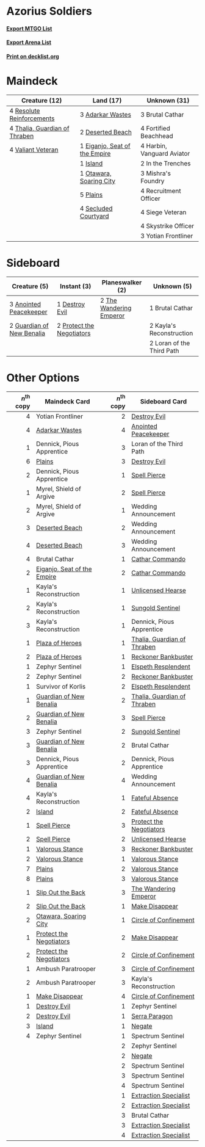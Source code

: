 # Azorius Soldiers

#### [Export MTGO List](../collection/Azorius%20Soldiers/Azorius%20Soldiers.txt)
#### [Export Arena List](../collection/Azorius%20Soldiers/Azorius%20Soldiers_arena.txt)
#### [Print on decklist.org](http://decklist.org/?deckmain=3%09Adarkar%20Wastes%0A3%09Brutal%20Cathar%0A2%09Deserted%20Beach%0A1%09Eiganjo,%20Seat%20of%20the%20Empire%0A4%09Fortified%20Beachhead%0A4%09Harbin,%20Vanguard%20Aviator%0A2%09In%20the%20Trenches%0A1%09Island%0A3%09Mishra's%20Foundry%0A1%09Otawara,%20Soaring%20City%0A5%09Plains%0A4%09Recruitment%20Officer%0A4%09Resolute%20Reinforcements%0A4%09Secluded%20Courtyard%0A4%09Siege%20Veteran%0A4%09Skystrike%20Officer%0A4%09Thalia,%20Guardian%20of%20Thraben%0A4%09Valiant%20Veteran%0A3%09Yotian%20Frontliner&deckside=3%09Anointed%20Peacekeeper%0A1%09Brutal%20Cathar%0A1%09Destroy%20Evil%0A2%09Guardian%20of%20New%20Benalia%0A2%09Kayla's%20Reconstruction%0A2%09Loran%20of%20the%20Third%20Path%0A2%09Protect%20the%20Negotiators%0A2%09The%20Wandering%20Emperor)
# Maindeck

|                                             Creature (12)                                              |                                               Land (17)                                                |       Unknown (31)       |
|--------------------------------------------------------------------------------------------------------|--------------------------------------------------------------------------------------------------------|--------------------------|
|4 [Resolute Reinforcements](http://gatherer.wizards.com/Pages/Card/Details.aspx?multiverseid=574509)    |3 [Adarkar Wastes](http://gatherer.wizards.com/Pages/Card/Details.aspx?multiverseid=129458)             |3 Brutal Cathar           |
|4 [Thalia, Guardian of Thraben](http://gatherer.wizards.com/Pages/Card/Details.aspx?multiverseid=442025)|2 [Deserted Beach](http://gatherer.wizards.com/Pages/Card/Details.aspx?multiverseid=535058)             |4 Fortified Beachhead     |
|4 [Valiant Veteran](http://gatherer.wizards.com/Pages/Card/Details.aspx?multiverseid=574518)            |1 [Eiganjo, Seat of the Empire](http://gatherer.wizards.com/Pages/Card/Details.aspx?multiverseid=548581)|4 Harbin, Vanguard Aviator|
|                                                                                                        |1 [Island](http://gatherer.wizards.com/Pages/Card/Details.aspx?multiverseid=439857)                     |2 In the Trenches         |
|                                                                                                        |1 [Otawara, Soaring City](http://gatherer.wizards.com/Pages/Card/Details.aspx?multiverseid=548584)      |3 Mishra's Foundry        |
|                                                                                                        |5 [Plains](http://gatherer.wizards.com/Pages/Card/Details.aspx?multiverseid=439856)                     |4 Recruitment Officer     |
|                                                                                                        |4 [Secluded Courtyard](http://gatherer.wizards.com/Pages/Card/Details.aspx?multiverseid=548588)         |4 Siege Veteran           |
|                                                                                                        |                                                                                                        |4 Skystrike Officer       |
|                                                                                                        |                                                                                                        |3 Yotian Frontliner       |


# Sideboard

|                                            Creature (5)                                            |                                            Instant (3)                                             |                                         Planeswalker (2)                                         |       Unknown (5)       |
|----------------------------------------------------------------------------------------------------|----------------------------------------------------------------------------------------------------|--------------------------------------------------------------------------------------------------|-------------------------|
|3 [Anointed Peacekeeper](http://gatherer.wizards.com/Pages/Card/Details.aspx?multiverseid=574482)   |1 [Destroy Evil](http://gatherer.wizards.com/Pages/Card/Details.aspx?multiverseid=574497)           |2 [The Wandering Emperor](http://gatherer.wizards.com/Pages/Card/Details.aspx?multiverseid=548337)|1 Brutal Cathar          |
|2 [Guardian of New Benalia](http://gatherer.wizards.com/Pages/Card/Details.aspx?multiverseid=574499)|2 [Protect the Negotiators](http://gatherer.wizards.com/Pages/Card/Details.aspx?multiverseid=574542)|                                                                                                  |2 Kayla's Reconstruction |
|                                                                                                    |                                                                                                    |                                                                                                  |2 Loran of the Third Path|


# Other Options

|*n*<sup>th</sup> copy|                                            Maindeck Card                                             |*n*<sup>th</sup> copy|                                            Sideboard Card                                            |
|--------------------:|------------------------------------------------------------------------------------------------------|--------------------:|------------------------------------------------------------------------------------------------------|
|                    4|Yotian Frontliner                                                                                     |                    2|[Destroy Evil](http://gatherer.wizards.com/Pages/Card/Details.aspx?multiverseid=574497)               |
|                    4|[Adarkar Wastes](http://gatherer.wizards.com/Pages/Card/Details.aspx?multiverseid=129458)             |                    4|[Anointed Peacekeeper](http://gatherer.wizards.com/Pages/Card/Details.aspx?multiverseid=574482)       |
|                    1|Dennick, Pious Apprentice                                                                             |                    3|Loran of the Third Path                                                                               |
|                    6|[Plains](http://gatherer.wizards.com/Pages/Card/Details.aspx?multiverseid=439856)                     |                    3|[Destroy Evil](http://gatherer.wizards.com/Pages/Card/Details.aspx?multiverseid=574497)               |
|                    2|Dennick, Pious Apprentice                                                                             |                    1|[Spell Pierce](http://gatherer.wizards.com/Pages/Card/Details.aspx?multiverseid=425876)               |
|                    1|Myrel, Shield of Argive                                                                               |                    2|[Spell Pierce](http://gatherer.wizards.com/Pages/Card/Details.aspx?multiverseid=425876)               |
|                    2|Myrel, Shield of Argive                                                                               |                    1|Wedding Announcement                                                                                  |
|                    3|[Deserted Beach](http://gatherer.wizards.com/Pages/Card/Details.aspx?multiverseid=535058)             |                    2|Wedding Announcement                                                                                  |
|                    4|[Deserted Beach](http://gatherer.wizards.com/Pages/Card/Details.aspx?multiverseid=535058)             |                    3|Wedding Announcement                                                                                  |
|                    4|Brutal Cathar                                                                                         |                    1|[Cathar Commando](http://gatherer.wizards.com/Pages/Card/Details.aspx?multiverseid=534764)            |
|                    2|[Eiganjo, Seat of the Empire](http://gatherer.wizards.com/Pages/Card/Details.aspx?multiverseid=548581)|                    2|[Cathar Commando](http://gatherer.wizards.com/Pages/Card/Details.aspx?multiverseid=534764)            |
|                    1|Kayla's Reconstruction                                                                                |                    1|[Unlicensed Hearse](http://gatherer.wizards.com/Pages/Card/Details.aspx?multiverseid=555447)          |
|                    2|Kayla's Reconstruction                                                                                |                    1|[Sungold Sentinel](http://gatherer.wizards.com/Pages/Card/Details.aspx?multiverseid=534795)           |
|                    3|Kayla's Reconstruction                                                                                |                    1|Dennick, Pious Apprentice                                                                             |
|                    1|[Plaza of Heroes](http://gatherer.wizards.com/Pages/Card/Details.aspx?multiverseid=574732)            |                    1|[Thalia, Guardian of Thraben](http://gatherer.wizards.com/Pages/Card/Details.aspx?multiverseid=442025)|
|                    2|[Plaza of Heroes](http://gatherer.wizards.com/Pages/Card/Details.aspx?multiverseid=574732)            |                    1|[Reckoner Bankbuster](http://gatherer.wizards.com/Pages/Card/Details.aspx?multiverseid=548568)        |
|                    1|Zephyr Sentinel                                                                                       |                    1|[Elspeth Resplendent](http://gatherer.wizards.com/Pages/Card/Details.aspx?multiverseid=555212)        |
|                    2|Zephyr Sentinel                                                                                       |                    2|[Reckoner Bankbuster](http://gatherer.wizards.com/Pages/Card/Details.aspx?multiverseid=548568)        |
|                    1|Survivor of Korlis                                                                                    |                    2|[Elspeth Resplendent](http://gatherer.wizards.com/Pages/Card/Details.aspx?multiverseid=555212)        |
|                    1|[Guardian of New Benalia](http://gatherer.wizards.com/Pages/Card/Details.aspx?multiverseid=574499)    |                    2|[Thalia, Guardian of Thraben](http://gatherer.wizards.com/Pages/Card/Details.aspx?multiverseid=442025)|
|                    2|[Guardian of New Benalia](http://gatherer.wizards.com/Pages/Card/Details.aspx?multiverseid=574499)    |                    3|[Spell Pierce](http://gatherer.wizards.com/Pages/Card/Details.aspx?multiverseid=425876)               |
|                    3|Zephyr Sentinel                                                                                       |                    2|[Sungold Sentinel](http://gatherer.wizards.com/Pages/Card/Details.aspx?multiverseid=534795)           |
|                    3|[Guardian of New Benalia](http://gatherer.wizards.com/Pages/Card/Details.aspx?multiverseid=574499)    |                    2|Brutal Cathar                                                                                         |
|                    3|Dennick, Pious Apprentice                                                                             |                    2|Dennick, Pious Apprentice                                                                             |
|                    4|[Guardian of New Benalia](http://gatherer.wizards.com/Pages/Card/Details.aspx?multiverseid=574499)    |                    4|Wedding Announcement                                                                                  |
|                    4|Kayla's Reconstruction                                                                                |                    1|[Fateful Absence](http://gatherer.wizards.com/Pages/Card/Details.aspx?multiverseid=534774)            |
|                    2|[Island](http://gatherer.wizards.com/Pages/Card/Details.aspx?multiverseid=439857)                     |                    2|[Fateful Absence](http://gatherer.wizards.com/Pages/Card/Details.aspx?multiverseid=534774)            |
|                    1|[Spell Pierce](http://gatherer.wizards.com/Pages/Card/Details.aspx?multiverseid=425876)               |                    3|[Protect the Negotiators](http://gatherer.wizards.com/Pages/Card/Details.aspx?multiverseid=574542)    |
|                    2|[Spell Pierce](http://gatherer.wizards.com/Pages/Card/Details.aspx?multiverseid=425876)               |                    2|[Unlicensed Hearse](http://gatherer.wizards.com/Pages/Card/Details.aspx?multiverseid=555447)          |
|                    1|[Valorous Stance](http://gatherer.wizards.com/Pages/Card/Details.aspx?multiverseid=391950)            |                    3|[Reckoner Bankbuster](http://gatherer.wizards.com/Pages/Card/Details.aspx?multiverseid=548568)        |
|                    2|[Valorous Stance](http://gatherer.wizards.com/Pages/Card/Details.aspx?multiverseid=391950)            |                    1|[Valorous Stance](http://gatherer.wizards.com/Pages/Card/Details.aspx?multiverseid=391950)            |
|                    7|[Plains](http://gatherer.wizards.com/Pages/Card/Details.aspx?multiverseid=439856)                     |                    2|[Valorous Stance](http://gatherer.wizards.com/Pages/Card/Details.aspx?multiverseid=391950)            |
|                    8|[Plains](http://gatherer.wizards.com/Pages/Card/Details.aspx?multiverseid=439856)                     |                    3|[Valorous Stance](http://gatherer.wizards.com/Pages/Card/Details.aspx?multiverseid=391950)            |
|                    1|[Slip Out the Back](http://gatherer.wizards.com/Pages/Card/Details.aspx?multiverseid=555263)          |                    3|[The Wandering Emperor](http://gatherer.wizards.com/Pages/Card/Details.aspx?multiverseid=548337)      |
|                    2|[Slip Out the Back](http://gatherer.wizards.com/Pages/Card/Details.aspx?multiverseid=555263)          |                    1|[Make Disappear](http://gatherer.wizards.com/Pages/Card/Details.aspx?multiverseid=555250)             |
|                    2|[Otawara, Soaring City](http://gatherer.wizards.com/Pages/Card/Details.aspx?multiverseid=548584)      |                    1|[Circle of Confinement](http://gatherer.wizards.com/Pages/Card/Details.aspx?multiverseid=540834)      |
|                    1|[Protect the Negotiators](http://gatherer.wizards.com/Pages/Card/Details.aspx?multiverseid=574542)    |                    2|[Make Disappear](http://gatherer.wizards.com/Pages/Card/Details.aspx?multiverseid=555250)             |
|                    2|[Protect the Negotiators](http://gatherer.wizards.com/Pages/Card/Details.aspx?multiverseid=574542)    |                    2|[Circle of Confinement](http://gatherer.wizards.com/Pages/Card/Details.aspx?multiverseid=540834)      |
|                    1|Ambush Paratrooper                                                                                    |                    3|[Circle of Confinement](http://gatherer.wizards.com/Pages/Card/Details.aspx?multiverseid=540834)      |
|                    2|Ambush Paratrooper                                                                                    |                    3|Kayla's Reconstruction                                                                                |
|                    1|[Make Disappear](http://gatherer.wizards.com/Pages/Card/Details.aspx?multiverseid=555250)             |                    4|[Circle of Confinement](http://gatherer.wizards.com/Pages/Card/Details.aspx?multiverseid=540834)      |
|                    1|[Destroy Evil](http://gatherer.wizards.com/Pages/Card/Details.aspx?multiverseid=574497)               |                    1|Zephyr Sentinel                                                                                       |
|                    2|[Destroy Evil](http://gatherer.wizards.com/Pages/Card/Details.aspx?multiverseid=574497)               |                    1|[Serra Paragon](http://gatherer.wizards.com/Pages/Card/Details.aspx?multiverseid=574512)              |
|                    3|[Island](http://gatherer.wizards.com/Pages/Card/Details.aspx?multiverseid=439857)                     |                    1|[Negate](http://gatherer.wizards.com/Pages/Card/Details.aspx?multiverseid=423707)                     |
|                    4|Zephyr Sentinel                                                                                       |                    1|Spectrum Sentinel                                                                                     |
|                     |                                                                                                      |                    2|Zephyr Sentinel                                                                                       |
|                     |                                                                                                      |                    2|[Negate](http://gatherer.wizards.com/Pages/Card/Details.aspx?multiverseid=423707)                     |
|                     |                                                                                                      |                    2|Spectrum Sentinel                                                                                     |
|                     |                                                                                                      |                    3|Spectrum Sentinel                                                                                     |
|                     |                                                                                                      |                    4|Spectrum Sentinel                                                                                     |
|                     |                                                                                                      |                    1|[Extraction Specialist](http://gatherer.wizards.com/Pages/Card/Details.aspx?multiverseid=555213)      |
|                     |                                                                                                      |                    2|[Extraction Specialist](http://gatherer.wizards.com/Pages/Card/Details.aspx?multiverseid=555213)      |
|                     |                                                                                                      |                    3|Brutal Cathar                                                                                         |
|                     |                                                                                                      |                    3|[Extraction Specialist](http://gatherer.wizards.com/Pages/Card/Details.aspx?multiverseid=555213)      |
|                     |                                                                                                      |                    4|[Extraction Specialist](http://gatherer.wizards.com/Pages/Card/Details.aspx?multiverseid=555213)      |

